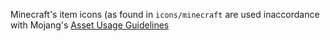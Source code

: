 Minecraft's item icons (as found in `icons/minecraft` are used inaccordance with Mojang's [Asset Usage Guidelines](https://www.minecraft.net/en-us/terms#terms-brand_guidelines)
